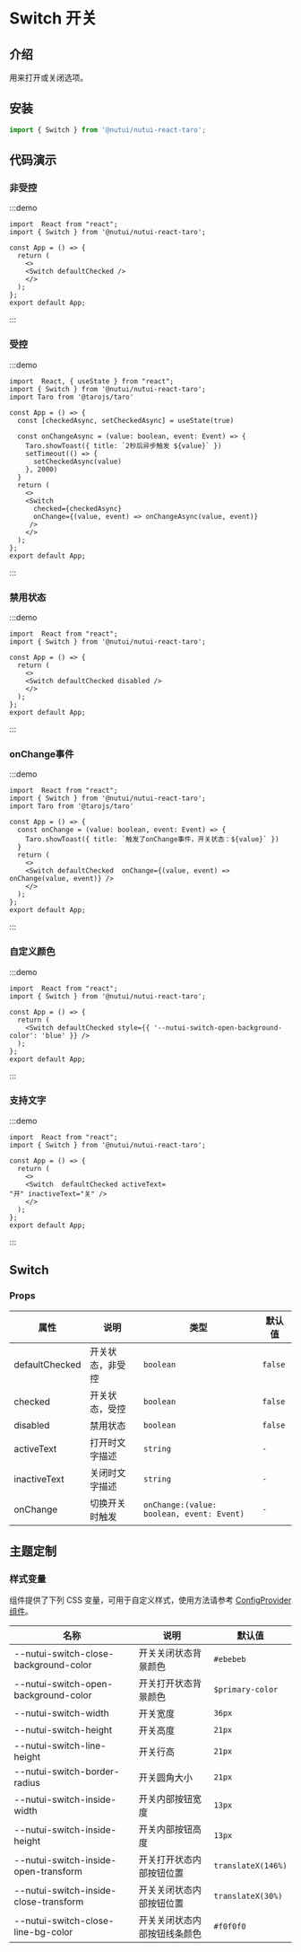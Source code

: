 # Switch 开关

## 介绍

用来打开或关闭选项。

## 安装

```ts
import { Switch } from '@nutui/nutui-react-taro';
```

## 代码演示

### 非受控

:::demo

```tsx
import  React from "react";
import { Switch } from '@nutui/nutui-react-taro';

const App = () => {
  return ( 
    <>   
    <Switch defaultChecked />
    </>
  );
};  
export default App;

```

:::

### 受控

:::demo

```tsx
import  React, { useState } from "react";
import { Switch } from '@nutui/nutui-react-taro';
import Taro from '@tarojs/taro'

const App = () => {
  const [checkedAsync, setCheckedAsync] = useState(true)
  
  const onChangeAsync = (value: boolean, event: Event) => {
    Taro.showToast({ title: `2秒后异步触发 ${value}` })
    setTimeout(() => {
      setCheckedAsync(value)
    }, 2000)
  }
  return ( 
    <>   
    <Switch
      checked={checkedAsync}
      onChange={(value, event) => onChangeAsync(value, event)}
     />
    </>
  );
};  
export default App;

```

:::

### 禁用状态

:::demo

```tsx
import  React from "react";
import { Switch } from '@nutui/nutui-react-taro';

const App = () => {
  return ( 
    <>   
    <Switch defaultChecked disabled />
    </>
  );
};  
export default App;

```

:::

### onChange事件

:::demo

```tsx
import  React from "react";
import { Switch } from '@nutui/nutui-react-taro';
import Taro from '@tarojs/taro'

const App = () => {
  const onChange = (value: boolean, event: Event) => {
    Taro.showToast({ title: `触发了onChange事件，开关状态：${value}` })
  }
  return ( 
    <>   
    <Switch defaultChecked  onChange={(value, event) => onChange(value, event)} />
    </>
  );
};  
export default App;

```

:::

### 自定义颜色

:::demo

```tsx
import  React from "react";
import { Switch } from '@nutui/nutui-react-taro';

const App = () => {
  return ( 
    <Switch defaultChecked style={{ '--nutui-switch-open-background-color': 'blue' }} />
  );
};  
export default App;

```

:::

### 支持文字

:::demo

```tsx
import  React from "react";
import { Switch } from '@nutui/nutui-react-taro';

const App = () => {
  return ( 
    <>   
    <Switch  defaultChecked activeText=
"开" inactiveText="关" />
    </>
  );
};  
export default App;

```

:::

## Switch

### Props

| 属性 | 说明 | 类型 | 默认值 |
| --- | --- | --- | --- |
| defaultChecked | 开关状态，非受控 | `boolean` | `false` |
| checked | 开关状态，受控 | `boolean` | `false` |
| disabled | 禁用状态 | `boolean` | `false` |
| activeText | 打开时文字描述 | `string` | `-` |
| inactiveText | 关闭时文字描述 | `string` | `-` |
| onChange | 切换开关时触发 | `onChange:(value: boolean, event: Event)` | `-` |

## 主题定制

### 样式变量

组件提供了下列 CSS 变量，可用于自定义样式，使用方法请参考 [ConfigProvider 组件](#/zh-CN/component/configprovider)。

| 名称 | 说明 | 默认值 |
| --- | --- | --- |
| \--nutui-switch-close-background-color | 开关关闭状态背景颜色 | `#ebebeb` |
| \--nutui-switch-open-background-color | 开关打开状态背景颜色 | `$primary-color` |
| \--nutui-switch-width | 开关宽度 | `36px` |
| \--nutui-switch-height | 开关高度 | `21px` |
| \--nutui-switch-line-height | 开关行高 | `21px` |
| \--nutui-switch-border-radius | 开关圆角大小 | `21px` |
| \--nutui-switch-inside-width | 开关内部按钮宽度 | `13px` |
| \--nutui-switch-inside-height | 开关内部按钮高度 | `13px` |
| \--nutui-switch-inside-open-transform | 开关打开状态内部按钮位置 | `translateX(146%)` |
| \--nutui-switch-inside-close-transform | 开关关闭状态内部按钮位置 | `translateX(30%)` |
| \--nutui-switch-close-line-bg-color | 开关关闭状态内部按钮线条颜色 | `#f0f0f0` |